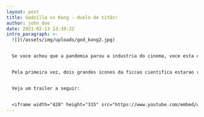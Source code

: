 ```yaml
---
layout: post
title: Godzilla vs Kong - duelo de titãs!
author: john_doe
date: 2021-02-13 13:39:22
intro_paragraph: >-
  ![](/assets/img/uploads/god_kong2.jpg)


  Se voce achou que a pandemia parou a industria do cinema, voce esta completamente errado!


  Pela primeira vez, dois grandes icones da ficcao cientifica estarao reunidos em um único filme, segundo noticias este filme reunira o melhor dos dois mundos destes dois grandes personagens , o enredo se passara apos as sequencias de **GoodZilla 2:  o Rei dos Monstros** e **Kong: a ilha da caveira** ( altamente recomendados ) . Este filme foi dirigido pelo diretor Adam Wingard especializado em filmes do genero terror que dirigiu o remake de bruxa de blair e death note (anime consagrado no japao) , e tem 2 grandes produtoras por tras a Legendary Pictures (famosa por filmes do genero) e a aclamada Warner Bros. Pictures , entao esperem coisas boas por ae. O filme esta planejado para ser lançado dia 25 de março.


  Veja um trailer a seguir:


  <iframe width="420" height="315" src="https://www.youtube.com/embed/watch?v=ZQA-Bg9MydE&ab_channel=Ingresso.com" frameborder="0" allowfullscreen></iframe>
---
```

